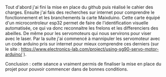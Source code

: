 Tout d'abord j'ai fini la mise en place du github puis réalisé le cahier des charges. 
Ensuite j'ai fais des recherches sur internet pour comprendre le fonctionnement et les branchements la carte Maixduino. Cette carte équipé d'un microcontroleur esp32 permet de faire de l'identification visuelle automatisée, ce qui va donc reconnaitre les frelons et les differenciers des abeilles. 
De même pour les servomoteurs qui nous servirons pour viser avec le laser.
Par la suite j'ai commencé à mannipuler les servomoteur avec un code arduino pris sur internet pour mieux comprendre ces derniers (sur le site : https://www.electronics-lab.com/project/using-sg90-servo-motor-arduino/ ).


Conclusion : cette séance a vraiment permis de finaliser la mise en place du projet pour pouvoir commencer dans de bonnes conditions. 
